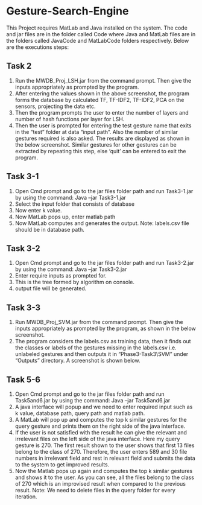 Gesture-Search-Engine
=====================
This Project requires MatLab and Java installed on the system. The code and jar files are in the folder called Code where Java and MatLab files are in the folders called JavaCode and MatLabCode folders respectively. Below are the executions steps:

Task 2
------------
1.	Run the MWDB_Proj_LSH.jar from the command prompt. Then give the inputs appropriately as prompted by the program.
2.	After entering the values shown in the above screenshot, the program forms the database by calculated TF, TF-IDF2, TF-IDF2, PCA on the sensors, projecting the data etc.
3.	Then the program prompts the user to enter the number of layers and number of hash functions per layer for LSH.
4.	Then the user is prompted for entering the test gesture name that exits in the “test” folder at data “input path”. Also the number of similar gestures required is also asked. The results are displayed as shown in the below screenshot. Similar gestures for other gestures can be extracted by repeating this step, else ‘quit’ can be entered to exit the program.

Task 3-1
--------------
1.	Open Cmd prompt and go to the jar files folder path and run Task3-1.jar by using the command: Java –jar Task3-1.jar
2.	Select the input folder that consists of database
3.	Now enter k value.
4.	Now MatLab pops up, enter matlab path
5.	Now MatLab computes and generates the output.
Note: labels.csv file should be in database path.

Task 3-2
--------------
1.	Open Cmd prompt and go to the jar files folder path and run Task3-2.jar by using the command: Java –jar Task3-2.jar
2.	Enter require inputs as prompted for. 
3.	This is the tree formed by algorithm on console.
4.	output file will be generated.

Task 3-3
--------------
1.	Run MWDB_Proj_SVM.jar from the command prompt. Then give the inputs appropriately as prompted by the program, as shown in the below screenshot.
2.	The program considers the labels.csv as training data, then it finds out the classes or labels of the gestures missing in the labels.csv i.e. unlabeled gestures and then outputs it in “Phase3-Task3\SVM” under “Outputs” directory. A screenshot is shown below.


Task 5-6
-------------
1.	Open Cmd prompt and go to the jar files folder path and run Task5and6.jar by using the command: Java –jar Task5and6.jar
2.	A java interface will popup and we need to enter required input such as k value, database path, query path and matlab path.
3.	A MatLab will pop up and computes the top k similar gestures for the query gesture and prints them on the right side of the java interface.
4.	If the user is not satisfied with the result he can give the relevant and irrelevant files on the left side of the java interface. Here my query gesture is 270. The first result shown to the user shows that first 13 files belong to the class of 270. Therefore, the user enters 589 and 30 file numbers in irrelevant field and rest in relevant field and submits the data to the system to get improved results.
5.	Now the Matlab pops up again and computes the top k similar gestures and shows it to the user. As you can see, all the files belong to the class of 270 which is an improvised result when compared to the previous result.
Note: We need to delete files in the query folder for every iteration.

